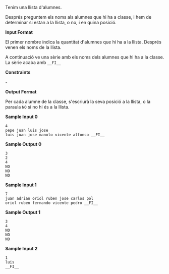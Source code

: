 Tenim una llista d'alumnes.

Després preguntem els noms als alumnes que hi ha a classe, i hem de
determinar si estan a la llista, o no, i en quina posició.

**Input Format**

El primer nombre  indica la quantitat d'alumnes que hi ha a la llista.
Després venen els  noms de la llista.

A continuació ve una sèrie amb els noms dels alumnes que hi ha a la
classe. La sèrie acaba amb `__FI__`

**Constraints**

\-

**Output Format**

Per cada alumne de la classe, s'escriurà la seva posició a la llista, o
la paraula `NO` si no hi és a la llista.

**Sample Input 0**

    4
    pepe juan luis jose
    luis juan jose manolo vicente alfonso __FI__

**Sample Output 0**

    3
    2
    4
    NO
    NO
    NO

**Sample Input 1**

    7
    juan adrian oriol ruben jose carlos pol
    oriol ruben fernando vicente pedro __FI__

**Sample Output 1**

    3
    4
    NO
    NO
    NO

**Sample Input 2**

    1
    luis
    __FI__
